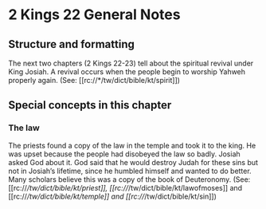 # 2 Kings 22 General Notes
## Structure and formatting

The next two chapters (2 Kings 22-23) tell about the spiritual revival under King Josiah. A revival occurs when the people begin to worship Yahweh properly again. (See: [[rc://*/tw/dict/bible/kt/spirit]])

## Special concepts in this chapter

### The law
The priests found a copy of the law in the temple and took it to the king. He was upset because the people had disobeyed the law so badly. Josiah asked God about it. God said that he would destroy Judah for these sins but not in Josiah’s lifetime, since he humbled himself and wanted to do better. Many scholars believe this was a copy of the book of Deuteronomy. (See: [[rc://*/tw/dict/bible/kt/priest]], [[rc://*/tw/dict/bible/kt/lawofmoses]] and [[rc://*/tw/dict/bible/kt/temple]] and [[rc://*/tw/dict/bible/kt/sin]])